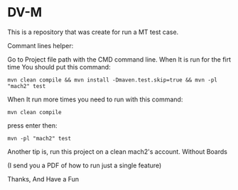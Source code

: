 # DV-M

This is a repository that was create for run a MT test case.

Commant lines helper:

Go to Project file path with the CMD command line. When It is run for the firt time You should put this command:

    mvn clean compile && mvn install -Dmaven.test.skip=true && mvn -pl "mach2" test

When It run more times you need to run with this command:

    mvn clean compile

press enter then:

    mvn -pl "mach2" test

Another tip is, run this project on a clean mach2's account. Without Boards

(I send you a PDF of how to run just a single feature)

Thanks, And Have a Fun
